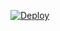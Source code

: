 [![Deploy](https://graph.org/file/809c8ad934384c2f02088.jpg)](https://heroku.com/deploy?template=https://github.com/Noobxcoders/Alicia)
